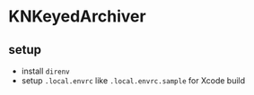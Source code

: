 # KNKeyedArchiver

## setup
- install `direnv`
- setup `.local.envrc` like `.local.envrc.sample` for Xcode build
